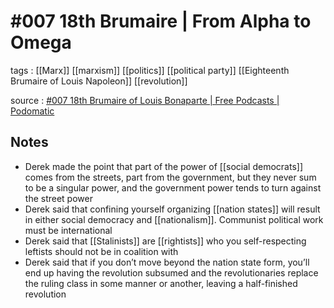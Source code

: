 # #007 18th Brumaire | From Alpha to Omega

tags
: [[Marx]] [[marxism]] [[politics]] [[political party]] [[Eighteenth Brumaire of Louis Napoleon]] [[revolution]]

source
: [#007 18th Brumaire of Louis Bonaparte | Free Podcasts | Podomatic](https://www.podomatic.com/podcasts/fromalpha2omega/episodes/2020-07-06T01_00_00-07_00)


## Notes

-   Derek made the point that part of the power of [[social democrats]] comes from the streets, part from the government, but they never sum to be a singular power, and the government power tends to turn against the street power
-   Derek said that confining yourself organizing [[nation states]] will result in either social democracy and [[nationalism]]. Communist political work must be international
-   Derek said that [[Stalinists]] are [[rightists]] who you self-respecting leftists should not be in coalition with
-   Derek said that if you don&rsquo;t move beyond the nation state form, you&rsquo;ll end up having the revolution subsumed and the revolutionaries replace the ruling class in some manner or another, leaving a half-finished revolution

